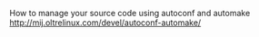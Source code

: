 How to manage your source code using autoconf and automake
http://mij.oltrelinux.com/devel/autoconf-automake/
